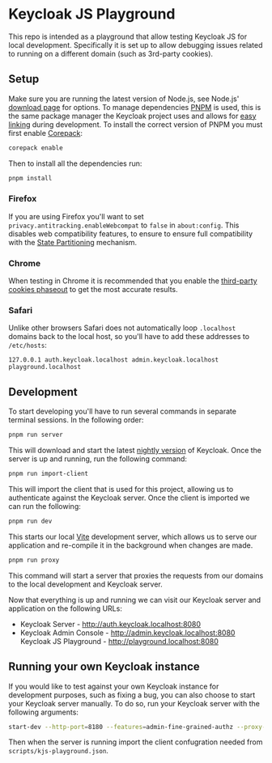 # Keycloak JS Playground

This repo is intended as a playground that allow testing Keycloak JS for local development. Specifically it is set up to allow debugging issues related to running on a different domain (such as 3rd-party cookies).

## Setup

Make sure you are running the latest version of Node.js, see Node.js' [download page](https://nodejs.org/en/download/package-manager) for options. To manage dependencies [PNPM](https://pnpm.io/) is used, this is the same package manager the Keycloak project uses and allows for [easy linking](https://pnpm.io/cli/link) during development. To install the correct version of PNPM you must first enable [Corepack](https://nodejs.org/api/corepack.html):

```sh
corepack enable
```

Then to install all the dependencies run:

```sh
pnpm install
```

### Firefox

If you are using Firefox you'll want to set `privacy.antitracking.enableWebcompat` to `false` in `about:config`. This disables web compatibility features, to ensure to ensure full compatibility with the [State Partitioning](https://developer.mozilla.org/en-US/docs/Web/Privacy/State_Partitioning) mechanism.

### Chrome

When testing in Chrome it is recommended that you enable the [third-party cookies phaseout](https://developers.google.com/privacy-sandbox/blog/cookie-countdown-2023oct#test) to get the most accurate results. 

### Safari

Unlike other browsers Safari does not automatically loop `.localhost` domains back to the local host, so you'll have to add these addresses to `/etc/hosts`:

```
127.0.0.1 auth.keycloak.localhost admin.keycloak.localhost playground.localhost
```

## Development

To start developing you'll have to run several commands in separate terminal sessions. In the following order:

```sh
pnpm run server
```

This will download and start the latest [nightly version](https://github.com/keycloak/keycloak/releases/tag/nightly) of Keycloak. Once the server is up and running, run the following command:

```sh
pnpm run import-client
```

This will import the client that is used for this project, allowing us to authenticate against the Keycloak server. Once the client is imported we can run the following:

```sh
pnpm run dev
```

This starts our local [Vite](https://vitejs.dev/) development server, which allows us to serve our application and re-compile it in the background when changes are made.

```sh
pnpm run proxy
```

This command will start a server that proxies the requests from our domains to the local development and Keycloak server.

Now that everything is up and running we can visit our Keycloak server and application on the following URLs:

- Keycloak Server - http://auth.keycloak.localhost:8080
- Keycloak Admin Console - http://admin.keycloak.localhost:8080
  Keycloak JS Playground - http://playground.localhost:8080

## Running your own Keycloak instance

If you would like to test against your own Keycloak instance for development purposes, such as fixing a bug, you can also choose to start your Keycloak server manually. To do so, run your Keycloak server with the following arguments:

```sh
start-dev --http-port=8180 --features=admin-fine-grained-authz --proxy-headers=forwarded --hostname=http://auth.keycloak.localhost:8080 --hostname-admin=http://admin.keycloak.localhost:8080
```

Then when the server is running import the client confugration needed from `scripts/kjs-playground.json`.
